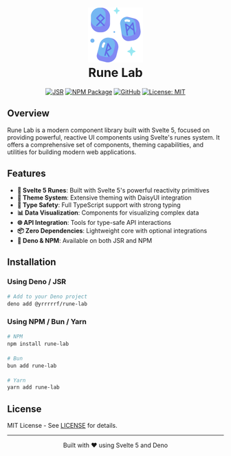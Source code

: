 # <div align="center">

<h1 align="center">
  <img src="https://raw.githubusercontent.com/Yrrrrrf/rune-lab/main/static/rune.png" alt="Rune Lab Icon" width="128" height="128" description="Some rune that represents the Svelte rune system">
  <div align="center">Rune Lab</div>
</h1>

<div align="center">

[![JSR](https://jsr.io/badges/@yrrrrrf/rune-lab)](https://jsr.io/@yrrrrrf/rune-lab)
[![NPM Package](https://img.shields.io/npm/v/rune-lab.svg)](https://www.npmjs.com/package/rune-lab)
[![GitHub](https://img.shields.io/badge/GitHub-Yrrrrrf%2Frune--lab-blue)](https://github.com/Yrrrrrf/rune-lab)
[![License: MIT](https://img.shields.io/badge/License-MIT-yellow.svg)](https://choosealicense.com/licenses/mit/)

</div>

## Overview

Rune Lab is a modern component library built with Svelte 5, focused on providing powerful,
reactive UI components using Svelte's runes system. It offers a comprehensive set of components,
theming capabilities, and utilities for building modern web applications.

## Features

- **🧪 Svelte 5 Runes**: Built with Svelte 5's powerful reactivity primitives
- **🎨 Theme System**: Extensive theming with DaisyUI integration
- **🔄 Type Safety**: Full TypeScript support with strong typing
- **📊 Data Visualization**: Components for visualizing complex data
- **🌐 API Integration**: Tools for type-safe API interactions
- **📦 Zero Dependencies**: Lightweight core with optional integrations
- **🦕 Deno & NPM**: Available on both JSR and NPM

## Installation

### Using Deno / JSR

```bash
# Add to your Deno project
deno add @yrrrrrf/rune-lab
```

### Using NPM / Bun / Yarn

```bash
# NPM
npm install rune-lab

# Bun
bun add rune-lab

# Yarn
yarn add rune-lab
```

## License

MIT License - See [LICENSE](LICENSE) for details.

---

<div align="center">
  Built with ❤️ using Svelte 5 and Deno
</div>
